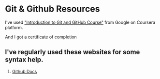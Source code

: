 # Git & Github Resources

I've used <a href="https://www.coursera.org/learn/introduction-git-github">"Introduction to Git and GitHub Course"</a> from Google on Coursera platform.<br>

And I got <a href="https://www.coursera.org/account/accomplishments/certificate/LGFNC84W2EEL">a certificate</a> of completion


## I've regularly used these websites for some syntax help.

1. [Github Docs](https://docs.github.com/en/get-started/importing-your-projects-to-github/importing-source-code-to-github/adding-locally-hosted-code-to-github)



